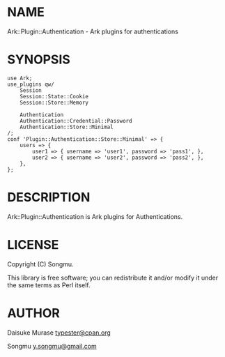 # NAME

Ark::Plugin::Authentication - Ark plugins for authentications

# SYNOPSIS

    use Ark;
    use_plugins qw/
        Session
        Session::State::Cookie
        Session::Store::Memory

        Authentication
        Authentication::Credential::Password
        Authentication::Store::Minimal
    /;
    conf 'Plugin::Authentication::Store::Minimal' => {
        users => {
            user1 => { username => 'user1', password => 'pass1', },
            user2 => { username => 'user2', password => 'pass2', },
        },
    };

# DESCRIPTION

Ark::Plugin::Authentication is Ark plugins for Authentications.

# LICENSE

Copyright (C) Songmu.

This library is free software; you can redistribute it and/or modify
it under the same terms as Perl itself.

# AUTHOR

Daisuke Murase <typester@cpan.org>

Songmu <y.songmu@gmail.com>
